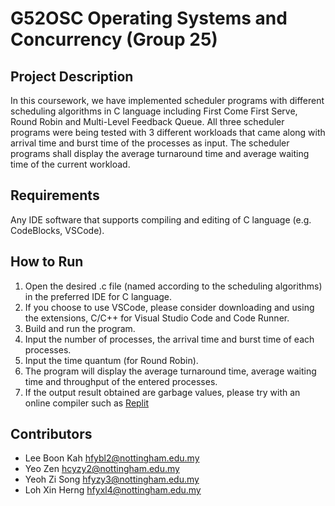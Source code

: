 # G52OSC Operating Systems and Concurrency (Group 25)
## Project Description

In this coursework, we have implemented scheduler programs with different scheduling algorithms in C language including First Come First Serve, Round Robin and Multi-Level Feedback Queue. All three scheduler programs were being tested with 3 different workloads that came along with arrival time and burst time of the processes as input. The scheduler programs shall display the average turnaround time and average waiting time of the current workload.

## Requirements

Any IDE software that supports compiling and editing of C language (e.g. CodeBlocks, VSCode).

## How to Run
1. Open the desired .c file (named according to the scheduling algorithms) in the preferred IDE for C language.
2. If you choose to use VSCode, please consider downloading and using the extensions, C/C++ for Visual Studio Code and Code Runner.
3. Build and run the program.
4. Input the number of processes, the arrival time and burst time of each processes.
5. Input the time quantum (for Round Robin).
6. The program will display the average turnaround time, average waiting time and throughput of the entered processes.
7. If the output result obtained are garbage values, please try with an online compiler such as [Replit](https://replit.com/new/c)

## Contributors
- Lee Boon Kah    hfybl2@nottingham.edu.my
- Yeo Zen         hcyzy2@nottingham.edu.my
- Yeoh Zi Song    hfyzy3@nottingham.edu.my
- Loh Xin Herng   hfyxl4@nottingham.edu.my


